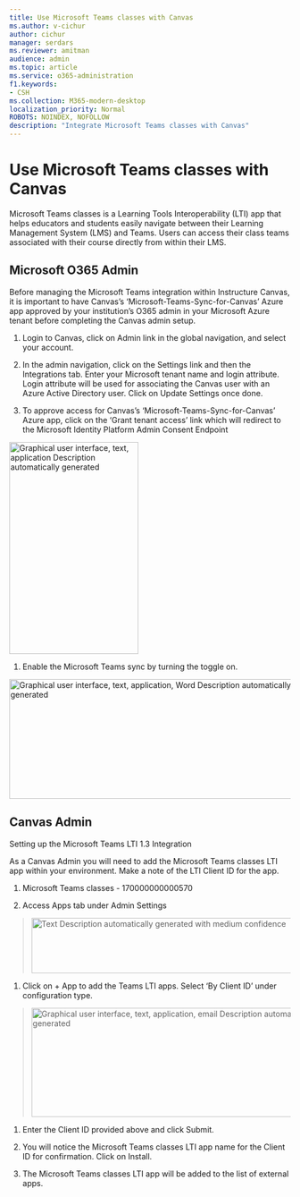 ```yaml
---
title: Use Microsoft Teams classes with Canvas
ms.author: v-cichur
author: cichur
manager: serdars
ms.reviewer: amitman 
audience: admin
ms.topic: article
ms.service: o365-administration
f1.keywords:
- CSH
ms.collection: M365-modern-desktop
localization_priority: Normal
ROBOTS: NOINDEX, NOFOLLOW
description: "Integrate Microsoft Teams classes with Canvas"
---
```



# Use Microsoft Teams classes with Canvas

Microsoft Teams classes is a Learning Tools Interoperability (LTI) app that helps educators and students easily navigate between their Learning Management System (LMS) and Teams. Users can access their class teams associated with their course directly from within their LMS.

## Microsoft O365 Admin

Before managing the Microsoft Teams integration within Instructure Canvas, it is important to have Canvas’s ‘Microsoft-Teams-Sync-for-Canvas’ Azure app approved by your institution’s O365 admin in your Microsoft Azure tenant before completing the Canvas admin setup.

1. Login to Canvas, click on Admin link in the global navigation, and select your account.

2. In the admin navigation, click on the Settings link and then the Integrations tab. Enter your Microsoft tenant name and login attribute. Login attribute will be used for associating the Canvas user with an Azure Active Directory user. Click on Update Settings once done.

3. To approve access for Canvas’s ‘Microsoft-Teams-Sync-for-Canvas’ Azure app, click on the ‘Grant tenant access’ link which will redirect to the Microsoft Identity Platform Admin Consent Endpoint

<img src="c:\Users\v-cichur\microsoft-365-docs-pr\microsoft-365\lti/media/image1.png" style="width:2.40989in;height:3.95545in" alt="Graphical user interface, text, application Description automatically generated" />

1. Enable the Microsoft Teams sync by turning the toggle on.

<img src="c:\Users\v-cichur\microsoft-365-docs-pr\microsoft-365\lti/media/image2.png" style="width:5.35644in;height:2.22269in" alt="Graphical user interface, text, application, Word Description automatically generated" />

## Canvas Admin

Setting up the Microsoft Teams LTI 1.3 Integration

As a Canvas Admin you will need to add the Microsoft Teams classes LTI app within your environment. Make a note of the LTI Client ID for the app.

1.  Microsoft Teams classes - 170000000000570


1.  Access Apps tab under Admin Settings

> <img src="c:\Users\v-cichur\microsoft-365-docs-pr\microsoft-365\lti/media/image3.png" style="width:5.82673in;height:1.03586in" alt="Text Description automatically generated with medium confidence" />

1.  Click on + App to add the Teams LTI apps. Select ‘By Client ID’ under configuration type.

> <img src="c:\Users\v-cichur\microsoft-365-docs-pr\microsoft-365\lti/media/image4.png" style="width:5.79703in;height:2.02586in" alt="Graphical user interface, text, application, email Description automatically generated" />

1.  Enter the Client ID provided above and click Submit.

2.  You will notice the Microsoft Teams classes LTI app name for the Client ID for confirmation. Click on Install.

3.  The Microsoft Teams classes LTI app will be added to the list of external apps.
